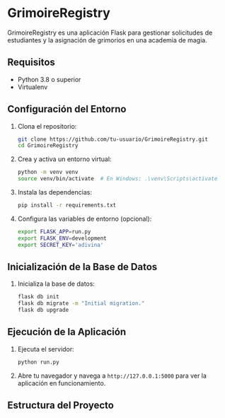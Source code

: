 # GrimoireRegistry

GrimoireRegistry es una aplicación Flask para gestionar solicitudes de estudiantes y la asignación de grimorios en una academia de magia.

## Requisitos

- Python 3.8 o superior
- Virtualenv

## Configuración del Entorno

1. Clona el repositorio:

    ```sh
    git clone https://github.com/tu-usuario/GrimoireRegistry.git
    cd GrimoireRegistry
    ```

2. Crea y activa un entorno virtual:

    ```sh
    python -m venv venv
    source venv/bin/activate  # En Windows: .\venv\Scripts\activate
    ```

3. Instala las dependencias:

    ```sh
    pip install -r requirements.txt
    ```

4. Configura las variables de entorno (opcional):

    ```sh
    export FLASK_APP=run.py
    export FLASK_ENV=development
    export SECRET_KEY='adivina'
    ```

## Inicialización de la Base de Datos

1. Inicializa la base de datos:

    ```sh
    flask db init
    flask db migrate -m "Initial migration."
    flask db upgrade
    ```

## Ejecución de la Aplicación

1. Ejecuta el servidor:

    ```sh
    python run.py
    ```

2. Abre tu navegador y navega a `http://127.0.0.1:5000` para ver la aplicación en funcionamiento.

## Estructura del Proyecto

